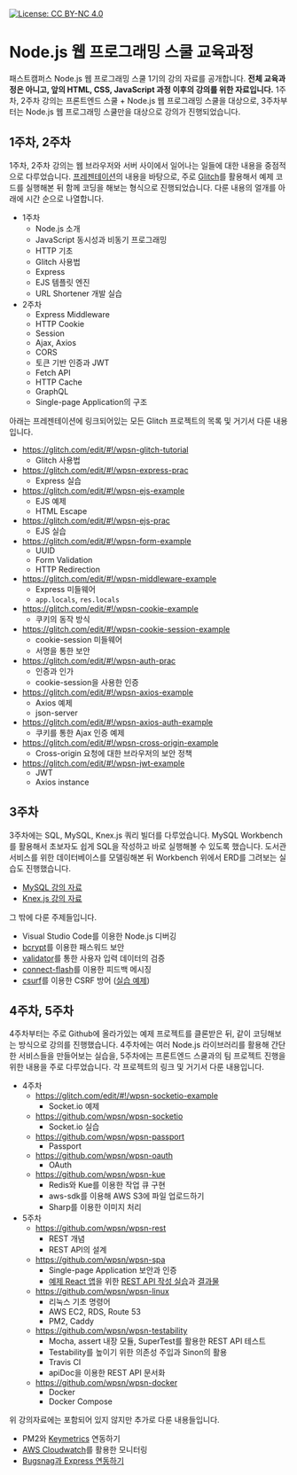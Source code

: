 [![License: CC BY-NC 4.0](https://img.shields.io/badge/License-CC%20BY--NC%204.0-lightgrey.svg)](https://creativecommons.org/licenses/by-nc/4.0/)

# Node.js 웹 프로그래밍 스쿨 교육과정

패스트캠퍼스 Node.js 웹 프로그래밍 스쿨 1기의 강의 자료를 공개합니다. **전체 교육과정은 아니고, 앞의 HTML, CSS, JavaScript 과정 이후의 강의를 위한 자료입니다.** 1주차, 2주차 강의는 프론트엔드 스쿨 + Node.js 웹 프로그래밍 스쿨을 대상으로, 3주차부터는 Node.js 웹 프로그래밍 스쿨만을 대상으로 강의가 진행되었습니다.

## 1주차, 2주차

1주차, 2주차 강의는 웹 브라우저와 서버 사이에서 일어나는 일들에 대한 내용을 중점적으로 다루었습니다. [프레젠테이션](https://wpsn.github.io/wpsn-handout/)의 내용을 바탕으로, 주로 [Glitch](https://glitch.com/)를 활용해서 예제 코드를 실행해본 뒤 함께 코딩을 해보는 형식으로 진행되었습니다. 다룬 내용의 얼개를 아래에 시간 순으로 나열합니다.

- 1주차
    - Node.js 소개
    - JavaScript 동시성과 비동기 프로그래밍
    - HTTP 기초
    - Glitch 사용법
    - Express
    - EJS 템플릿 엔진
    - URL Shortener 개발 실습
- 2주차
    - Express Middleware
    - HTTP Cookie
    - Session
    - Ajax, Axios
    - CORS
    - 토큰 기반 인증과 JWT
    - Fetch API
    - HTTP Cache
    - GraphQL
    - Single-page Application의 구조

아래는 프레젠테이션에 링크되어있는 모든 Glitch 프로젝트의 목록 및 거기서 다룬 내용입니다.

- <https://glitch.com/edit/#!/wpsn-glitch-tutorial>
    - Glitch 사용법
- <https://glitch.com/edit/#!/wpsn-express-prac>
    - Express 실습
- <https://glitch.com/edit/#!/wpsn-ejs-example>
    - EJS 예제
    - HTML Escape
- <https://glitch.com/edit/#!/wpsn-ejs-prac>
    - EJS 실습
- <https://glitch.com/edit/#!/wpsn-form-example>
    - UUID
    - Form Validation
    - HTTP Redirection
- <https://glitch.com/edit/#!/wpsn-middleware-example>
    - Express 미들웨어
    - `app.locals`, `res.locals`
- <https://glitch.com/edit/#!/wpsn-cookie-example>
    - 쿠키의 동작 방식
- <https://glitch.com/edit/#!/wpsn-cookie-session-example>
    - cookie-session 미들웨어
    - 서명을 통한 보안
- <https://glitch.com/edit/#!/wpsn-auth-prac>
    - 인증과 인가
    - cookie-session을 사용한 인증
- <https://glitch.com/edit/#!/wpsn-axios-example>
    - Axios 예제
    - json-server
- <https://glitch.com/edit/#!/wpsn-axios-auth-example>
    - 쿠키를 통한 Ajax 인증 예제
- <https://glitch.com/edit/#!/wpsn-cross-origin-example>
    - Cross-origin 요청에 대한 브라우저의 보안 정책
- <https://glitch.com/edit/#!/wpsn-jwt-example>
    - JWT
    - Axios instance

## 3주차

3주차에는 SQL, MySQL, Knex.js 쿼리 빌더를 다루었습니다. MySQL Workbench를 활용해서 초보자도 쉽게 SQL을 작성하고 바로 실행해볼 수 있도록 했습니다. 도서관 서비스를 위한 데이터베이스를 모델링해본 뒤 Workbench 위에서 ERD를 그려보는 실습도 진행했습니다.

- [MySQL 강의 자료](https://github.com/wpsn/wpsn-database)
- [Knex.js 강의 자료](https://github.com/wpsn/wpsn-knex)

그 밖에 다룬 주제들입니다.

- Visual Studio Code를 이용한 Node.js 디버깅
- [bcrypt](https://www.npmjs.com/package/bcrypt)를 이용한 패스워드 보안
- [validator](https://www.npmjs.com/package/validator)를 통한 사용자 입력 데이터의 검증
- [connect-flash](https://www.npmjs.com/package/connect-flash)를 이용한 피드백 메시징
- [csurf](https://www.npmjs.com/package/csurf)를 이용한 CSRF 방어 ([실습 예제](https://glitch.com/edit/#!/project/wpsn-csrf-example))

## 4주차, 5주차

4주차부터는 주로 Github에 올라가있는 예제 프로젝트를 클론받은 뒤, 같이 코딩해보는 방식으로 강의를 진행했습니다. 4주차에는 여러 Node.js 라이브러리를 활용해 간단한 서비스들을 만들어보는 실습을, 5주차에는 프론트엔드 스쿨과의 팀 프로젝트 진행을 위한 내용을 주로 다루었습니다. 각 프로젝트의 링크 및 거기서 다룬 내용입니다.

- 4주차
    - <https://glitch.com/edit/#!/wpsn-socketio-example>
        - Socket.io 예제
    - <https://github.com/wpsn/wpsn-socketio>
        - Socket.io 실습
    - <https://github.com/wpsn/wpsn-passport>
        - Passport
    - <https://github.com/wpsn/wpsn-oauth>
        - OAuth
    - <https://github.com/wpsn/wpsn-kue>
        - Redis와 Kue를 이용한 작업 큐 구현
        - aws-sdk를 이용해 AWS S3에 파일 업로드하기
        - Sharp를 이용한 이미지 처리
- 5주차
    - <https://github.com/wpsn/wpsn-rest>
        - REST 개념
        - REST API의 설계
    - <https://github.com/wpsn/wpsn-spa>
        - Single-page Application 보안과 인증
        - [예제 React 앱](https://github.com/wpsn/wpsn-todo-front)을 위한 [REST API 작성 실습](https://github.com/wpsn/wpsn-todo-back)과 [결과물](https://github.com/wpsn/wpsn-todo-back-impl)
    - <https://github.com/wpsn/wpsn-linux>
        - 리눅스 기초 명령어
        - AWS EC2, RDS, Route 53
        - PM2, Caddy
    - <https://github.com/wpsn/wpsn-testability>
        - Mocha, assert 내장 모듈, SuperTest를 활용한 REST API 테스트
        - Testability를 높이기 위한 의존성 주입과 Sinon의 활용
        - Travis CI
        - apiDoc을 이용한 REST API 문서화
    - <https://github.com/wpsn/wpsn-docker>
        - Docker
        - Docker Compose

위 강의자료에는 포함되어 있지 않지만 추가로 다룬 내용들입니다.

- PM2와 [Keymetrics](https://keymetrics.io/) 연동하기
- [AWS Cloudwatch](https://aws.amazon.com/ko/cloudwatch/)를 활용한 모니터링
- [Bugsnag과 Express 연동하기](https://docs.bugsnag.com/platforms/nodejs/express/)

